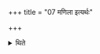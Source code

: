 +++
title = "07 मणिला इत्यर्थः"

+++

<details><summary>थिते</summary>

मणिला इत्यर्थः ७
</details>
